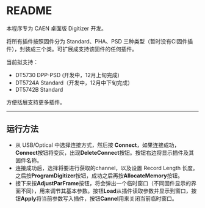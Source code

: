 <!-- README.md --- 
;; 
;; Description: 
;; Author: Hongyi Wu(吴鸿毅)
;; Email: wuhongyi@qq.com 
;; Created: 六 11月 26 16:41:07 2016 (+0800)
;; Last-Updated: 三 11月 30 21:41:03 2016 (+0800)
;;           By: Hongyi Wu(吴鸿毅)
;;     Update #: 5
;; URL: http://wuhongyi.cn -->

# README

本程序专为 CAEN 桌面版 Digitizer 开发。

将所有插件按照固件分为 Standard、PHA、PSD 三种类型（暂时没有CI固件插件），封装成三个类。可扩展成支持该固件的任何插件。

当前拟支持：

- DT5730 DPP-PSD (开发中，12月上旬完成)
- DT5724A Standard（开发中，12月中下旬完成）
- DT5742B Standard

方便括展支持更多插件。

----

## 运行方法

- 从 USB/Optical 中选择连接方式，然后按 **Connect**，如果连接成功，**Connect**按钮将变灰，出现**DeleteConnect**按钮。按钮右边将显示插件及其固件名称。
- 连接成功后，选择将要进行获取的channel，以及设置 Record Length 长度。之后按**ProgramDigitizer**按钮，成功之后再按**AllocateMemory**按钮。
- 接下来按**AdjustParFrame**按钮，将会弹出一个临时窗口（不同固件显示的界面不同），用来调节其基本参数。按钮**Load**从插件读取参数并显示到窗口，按钮**Apply**将当前参数写入插件，按钮**Cannel**用来关闭当前临时窗口。




<!-- README.md ends here -->
